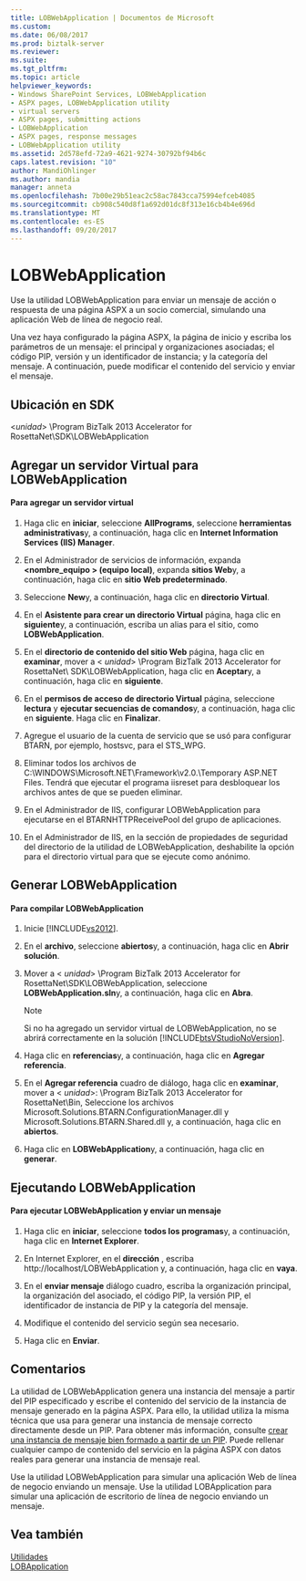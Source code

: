 ```yaml
---
title: LOBWebApplication | Documentos de Microsoft
ms.custom: 
ms.date: 06/08/2017
ms.prod: biztalk-server
ms.reviewer: 
ms.suite: 
ms.tgt_pltfrm: 
ms.topic: article
helpviewer_keywords:
- Windows SharePoint Services, LOBWebApplication
- ASPX pages, LOBWebApplication utility
- virtual servers
- ASPX pages, submitting actions
- LOBWebApplication
- ASPX pages, response messages
- LOBWebApplication utility
ms.assetid: 2d578efd-72a9-4621-9274-30792bf94b6c
caps.latest.revision: "10"
author: MandiOhlinger
ms.author: mandia
manager: anneta
ms.openlocfilehash: 7b00e29b51eac2c58ac7843cca75994efceb4085
ms.sourcegitcommit: cb908c540d8f1a692d01dc8f313e16cb4b4e696d
ms.translationtype: MT
ms.contentlocale: es-ES
ms.lasthandoff: 09/20/2017
---
```

# <a name="lobwebapplication"></a>LOBWebApplication
Use la utilidad LOBWebApplication para enviar un mensaje de acción o respuesta de una página ASPX a un socio comercial, simulando una aplicación Web de línea de negocio real.  
  
 Una vez haya configurado la página ASPX, la página de inicio y escriba los parámetros de un mensaje: el principal y organizaciones asociadas; el código PIP, versión y un identificador de instancia; y la categoría del mensaje. A continuación, puede modificar el contenido del servicio y enviar el mensaje.  
  
## <a name="location-in-sdk"></a>Ubicación en SDK  
 \<*unidad*> \Program BizTalk 2013 Accelerator for RosettaNet\SDK\LOBWebApplication  
  
## <a name="adding-a-virtual-server-for-lobwebapplication"></a>Agregar un servidor Virtual para LOBWebApplication  
  
#### <a name="to-add-a-virtual-server"></a>Para agregar un servidor virtual  
  
1.  Haga clic en **iniciar**, seleccione **AllPrograms**, seleccione **herramientas administrativas**y, a continuación, haga clic en **Internet Information Services (IIS) Manager**.  
  
2.  En el Administrador de servicios de información, expanda  **\<nombre_equipo > (equipo local)**, expanda **sitios Web**y, a continuación, haga clic en **sitio Web predeterminado**.  
  
3.  Seleccione **New**y, a continuación, haga clic en **directorio Virtual**.  
  
4.  En el **Asistente para crear un directorio Virtual** página, haga clic en **siguiente**y, a continuación, escriba un alias para el sitio, como **LOBWebApplication**.  
  
5.  En el **directorio de contenido del sitio Web** página, haga clic en **examinar**, mover a \< *unidad*> \Program BizTalk 2013 Accelerator for RosettaNet\ SDK\LOBWebApplication, haga clic en **Aceptar**y, a continuación, haga clic en **siguiente**.  
  
6.  En el **permisos de acceso de directorio Virtual** página, seleccione **lectura** y **ejecutar secuencias de comandos**y, a continuación, haga clic en **siguiente**. Haga clic en **Finalizar**.  
  
7.  Agregue el usuario de la cuenta de servicio que se usó para configurar BTARN, por ejemplo, hostsvc, para el STS_WPG.  
  
8.  Eliminar todos los archivos de C:\WINDOWS\Microsoft.NET\Framework\v2.0.\Temporary ASP.NET Files. Tendrá que ejecutar el programa iisreset para desbloquear los archivos antes de que se pueden eliminar.  
  
9. En el Administrador de IIS, configurar LOBWebApplication para ejecutarse en el BTARNHTTPReceivePool del grupo de aplicaciones.  
  
10. En el Administrador de IIS, en la sección de propiedades de seguridad del directorio de la utilidad de LOBWebApplication, deshabilite la opción para el directorio virtual para que se ejecute como anónimo.  
  
## <a name="building-lobwebapplication"></a>Generar LOBWebApplication  
  
#### <a name="to-build-lobwebapplication"></a>Para compilar LOBWebApplication  
  
1.  Inicie [!INCLUDE[vs2012](../../includes/vs2012-md.md)].  
  
2.  En el **archivo**, seleccione **abiertos**y, a continuación, haga clic en **Abrir solución**.  
  
3.  Mover a \< *unidad*> \Program BizTalk 2013 Accelerator for RosettaNet\SDK\LOBWebApplication, seleccione **LOBWebApplication.sln**y, a continuación, haga clic en  **Abra**.  
  
    > [!NOTE]
    >  Si no ha agregado un servidor virtual de LOBWebApplication, no se abrirá correctamente en la solución [!INCLUDE[btsVStudioNoVersion](../../includes/btsvstudionoversion-md.md)].  
  
4.  Haga clic en **referencias**y, a continuación, haga clic en **Agregar referencia**.  
  
5.  En el **Agregar referencia** cuadro de diálogo, haga clic en **examinar**, mover a \< *unidad*>: \Program BizTalk 2013 Accelerator for RosettaNet\Bin, Seleccione los archivos Microsoft.Solutions.BTARN.ConfigurationManager.dll y Microsoft.Solutions.BTARN.Shared.dll y, a continuación, haga clic en **abiertos**.  
  
6.  Haga clic en **LOBWebApplication**y, a continuación, haga clic en **generar**.  
  
## <a name="running-lobwebapplication"></a>Ejecutando LOBWebApplication  
  
#### <a name="to-run-lobwebapplication-and-submit-a-message"></a>Para ejecutar LOBWebApplication y enviar un mensaje  
  
1.  Haga clic en **iniciar**, seleccione **todos los programas**y, a continuación, haga clic en **Internet Explorer**.  
  
2.  En Internet Explorer, en el **dirección** , escriba http://localhost/LOBWebApplication y, a continuación, haga clic en **vaya**.  
  
3.  En el **enviar mensaje** diálogo cuadro, escriba la organización principal, la organización del asociado, el código PIP, la versión PIP, el identificador de instancia de PIP y la categoría del mensaje.  
  
4.  Modifique el contenido del servicio según sea necesario.  
  
5.  Haga clic en **Enviar**.  
  
## <a name="remarks"></a>Comentarios  
 La utilidad de LOBWebApplication genera una instancia del mensaje a partir del PIP especificado y escribe el contenido del servicio de la instancia de mensaje generado en la página ASPX. Para ello, la utilidad utiliza la misma técnica que usa para generar una instancia de mensaje correcto directamente desde un PIP. Para obtener más información, consulte [crear una instancia de mensaje bien formado a partir de un PIP](../../adapters-and-accelerators/accelerator-rosettanet/creating-a-well-formed-message-instance-from-a-pip.md). Puede rellenar cualquier campo de contenido del servicio en la página ASPX con datos reales para generar una instancia de mensaje real.  
  
 Use la utilidad LOBWebApplication para simular una aplicación Web de línea de negocio enviando un mensaje. Use la utilidad LOBApplication para simular una aplicación de escritorio de línea de negocio enviando un mensaje.  
  
## <a name="see-also"></a>Vea también  
 [Utilidades](../../adapters-and-accelerators/accelerator-rosettanet/utilities1.md)   
 [LOBApplication](../../adapters-and-accelerators/accelerator-rosettanet/lobapplication.md)